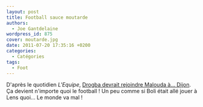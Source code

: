```yaml
---
layout: post
title: Football sauce moutarde
authors:
  - Joe Gantdelaine
wordpress_id: 875
cover: moutarde.jpg
date: 2011-07-20 17:35:16 +0200
categories:
  - Catégories
tags:
  - Foot
---
```


D'après le quotidien _L'Equipe_,
[Drogba devrait rejoindre Malouda à… Dijon](http://www.lequipe.fr/Football/breves2011/20110720_150745_freddy-drogba-a-dijon.html).
Ça devient n'importe quoi le football ! Un peu comme si Boli était allé jouer à
Lens quoi… Le monde va mal !
